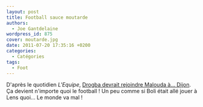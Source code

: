```yaml
---
layout: post
title: Football sauce moutarde
authors:
  - Joe Gantdelaine
wordpress_id: 875
cover: moutarde.jpg
date: 2011-07-20 17:35:16 +0200
categories:
  - Catégories
tags:
  - Foot
---
```


D'après le quotidien _L'Equipe_,
[Drogba devrait rejoindre Malouda à… Dijon](http://www.lequipe.fr/Football/breves2011/20110720_150745_freddy-drogba-a-dijon.html).
Ça devient n'importe quoi le football ! Un peu comme si Boli était allé jouer à
Lens quoi… Le monde va mal !
